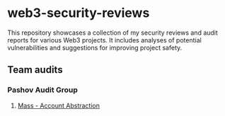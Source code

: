 # web3-security-reviews
This repository showcases a collection of my security reviews and audit reports for various Web3 projects. It includes analyses of potential vulnerabilities and suggestions for improving project safety.

## Team audits

### Pashov Audit Group

1. [Mass - Account Abstraction](https://github.com/pashov/audits/blob/master/team/pdf/Mass-security-review.pdf)
